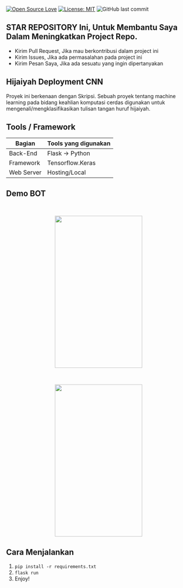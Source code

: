 [![Open Source Love](https://badges.frapsoft.com/os/v1/open-source.svg?style=flat)](https://github.com/ellerbrock/open-source-badges/)
[![License: MIT](https://img.shields.io/badge/License-MIT-green.svg)](https://opensource.org/licenses/MIT)
![GitHub last commit](https://img.shields.io/github/last-commit/sunuilhamp/Hijaiyah-Deployment-CNN)

## STAR REPOSITORY Ini, Untuk Membantu Saya Dalam Meningkatkan Project Repo.
- Kirim Pull Request, Jika mau berkontribusi dalam project ini
- Kirim Issues, Jika ada permasalahan pada project ini
- Kirim Pesan Saya, Jika ada sesuatu yang ingin dipertanyakan

## Hijaiyah Deployment CNN
Proyek ini berkenaan dengan Skripsi. Sebuah proyek tentang machine learning pada bidang keahlian komputasi cerdas digunakan untuk mengenali/mengklasifikasikan tulisan tangan huruf hijaiyah.

## Tools / Framework
| Bagian | Tools yang digunakan |
| --- | --- |
| Back-End | Flask -> Python |
| Framework | Tensorflow.Keras |
| Web Server | Hosting/Local |

## Demo BOT

<br>
<p align="center">
        <img src="/images/demo1.jpg" width="238" height="414">
</p>

<br>
<p align="center">
        <img src="/images/demo2.jpg" width="238" height="414">
</p>


## Cara Menjalankan
1. ```pip install -r requirements.txt```
2. ```flask run```
3. Enjoy!